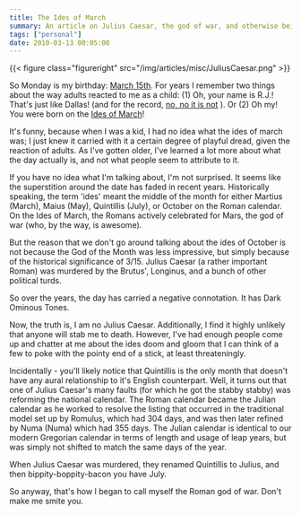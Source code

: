 ```yaml
---
title: The Ides of March
summary: An article on Julius Caesar, the god of war, and otherwise being awesome.
tags: ["personal"]
date: 2010-03-13 00:05:00
---
```


{{< figure class="figureright" src="/img/articles/misc/JuliusCaesar.png" >}}

So Monday is my birthday: [March 15th](http://en.wikipedia.org/wiki/March_15). For years I remember two things about the way adults reacted to me as a child: (1) Oh, your name is R.J.! That's just like Dallas! (and for the record, [no, no it is not](http://en.wikipedia.org/wiki/Dallas_(TV_series)) ). Or (2) Oh my! You were born on the [Ides of March](http://en.wikipedia.org/wiki/Ides_of_March)!

It's funny, because when I was a kid, I had no idea what the ides of march was; I just knew it carried with it a certain degree of playful dread, given the reaction of adults. As I've gotten older, I've learned a lot more about what the day actually is, and not what people seem to attribute to it.

If you have no idea what I'm talking about, I'm not surprised. It seems like the superstition around the date has faded in recent years. Historically speaking, the term 'ides' meant the middle of the month for either Martius (March), Maius (May), Quintillis (July), or October on the Roman calendar. On the Ides of March, the Romans actively celebrated for Mars, the god of war (who, by the way, is awesome).

But the reason that we don't go around talking about the ides of October is not because the God of the Month was less impressive, but simply because of the historical significance of 3/15. Julius Caesar (a rather important Roman) was murdered by the Brutus', Longinus, and a bunch of other political turds.

So over the years, the day has carried a negative connotation. It has Dark Ominous Tones.

Now, the truth is, I am no Julius Caesar. Additionally, I find it highly unlikely that anyone will stab me to death. However, I've had enough people come up and chatter at me about the ides doom and gloom that I can think of a few to poke with the pointy end of a stick, at least threateningly.

Incidentally - you'll likely notice that Quintillis is the only month that doesn't have any aural relationship to it's English counterpart. Well, it turns out that one of Julius Caesar's many faults (for which he got the stabby stabby) was reforming the national calendar. The Roman calendar became the Julian calendar as he worked to resolve the listing that occurred in the traditional model set up by Romulus, which had 304 days, and was then later refined by Numa (Numa) which had 355 days. The Julian calendar is identical to our modern Gregorian calendar in terms of length and usage of leap years, but was simply not shifted to match the same days of the year.

When Julius Caesar was murdered, they renamed Quintillis to Julius, and then bippity-boppity-bacon you have July.

So anyway, that's how I began to call myself the Roman god of war. Don't make me smite you.

